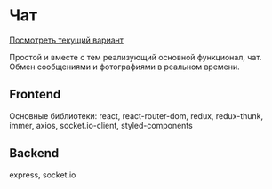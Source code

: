 # Чат

[Посмотреть текущий вариант](https://jom-messanger.herokuapp.com/)

Простой и вместе с тем реализующий основной функционал, чат.
Обмен сообщениями и фотографиями в реальном времени.

## Frontend 

Основные библиотеки: react, react-router-dom, redux, redux-thunk, immer, axios, socket.io-client, styled-components

## Backend

express, socket.io
